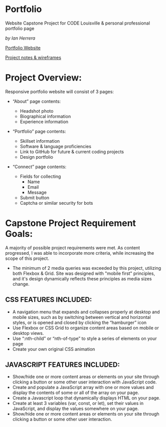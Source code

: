 # Portfolio
Website Capstone Project for CODE Louisville & personal professional portfolio page

*by Ian Herrera*

[Portfolio Website](https://iantherrera.github.io/Portfolio/)

[Project notes & wireframes](https://drive.google.com/file/d/1ZWJ9nSAYxI09EU6xMQwX4jmH5hyXAI-z/view?usp=sharing)

# Project Overview:

Responsive portfolio website will consist of 3 pages: 

- “About” page contents:
  - Headshot photo
  - Biographical information
  - Experience information

- “Portfolio” page contents:
  - Skillset information
  - Software & language proficiencies
  - Link to GitHub for future & current coding projects
  - Design portfolio

- “Connect” page contents:
  - Fields for collecting
    - Name
    - Email
    - Message
  - Submit button
  - Captcha or similar security for bots

# Capstone Project Requirement Goals:

A majority of possible project requirements were met. As content progressed, I was able to incorporate more criteria, while increasing the scope of this project.

- The minimum of 2 media queries was exceeded by this project, utilizing both Flexbox & Grid. Site was designed with "mobile first" principles, and it's design dynamically reflects these principles as media sizes change.

## CSS FEATURES INCLUDED:
- A navigation menu that expands and collapses properly at desktop and mobile sizes, such as by switching between vertical and horizontal styles, or is opened and closed by clicking the “hamburger” icon
- Use Flexbox or CSS Grid to organize content areas based on mobile or desktop views. 
- Use “:nth-child” or “nth-of-type” to style a series of elements on your page
- Create your own original CSS animation

## JAVASCRIPT FEATURES INCLUDED:
- Show/hide one or more content areas or elements on your site through clicking a button or some other user interaction with JavaScript code.
- Create and populate a JavaScript array with one or more values and display the contents of some or all of the array on your page.
- Create a Javascript loop that dynamically displays HTML on your page.
- Create at least 3 variables (var, const, or let), set their values in JavaScript, and display the values somewhere on your page.
- Show/hide one or more content areas or elements on your site through clicking a button or some other user interaction.
